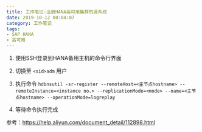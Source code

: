 ```yaml
---
title: 工作笔记-注册HANA高可用集群的源系统
date: 2019-10-12 00:04:07
category: 工作笔记
tags:
- SAP HANA
- 高可用
---
```


1. 使用SSH登录到HANA备用主机的命令行界面

2. 切换至 `<sid>adm` 用户

3. 执行命令 `hdbnsutil -sr-register --remoteHost=<主节点hostname> --remoteInstance=<instance no.> --replicationMode=<mode> --name=<主节点hostname> --operationMode=logreplay`

4. 等待命令执行完成

参考：<https://help.aliyun.com/document_detail/112898.html>
